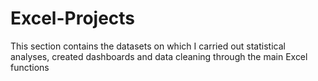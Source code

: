 # Excel-Projects
This section contains the datasets on which I carried out statistical analyses, created dashboards and data cleaning through the main Excel functions
